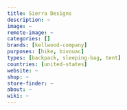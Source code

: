 ```yaml
---
title: Sierra Designs 
description: ~
image: ~
remote-image: ~
categories: []
brands: [kellwood-company]
purposes: [hike, bivouac]
types: [backpack, sleeping-bag, tent]
countries: [united-states]
website: ~
shop: ~
store-finder: ~
about: ~
wiki: ~
---
```

